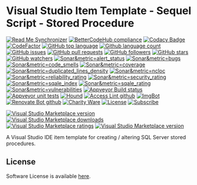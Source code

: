 # Visual Studio Item Template - Sequel Script - Stored Procedure 

<!--BadgesSTART-->
<!-- Powered by https://github.com/GregTrevellick/ReadMeSynchronizer -->
[![Read Me Synchronizer](https://img.shields.io/badge/-powered%20by%20ReadMeSynchronizer-brightgreen.svg)](https://github.com/GregTrevellick/ReadMeSynchronizer)
[![BetterCodeHub compliance](https://bettercodehub.com/edge/badge/GregTrevellick/VsixItemTemplateSqlScriptStoredProcedure?branch=master)](https://bettercodehub.com/results/GregTrevellick/VsixItemTemplateSqlScriptStoredProcedure)
[![Codacy Badge](https://api.codacy.com/project/badge/Grade/28a26f2ede464238b03bd31fb5be28fe)](https://www.codacy.com/project/gtrevellick/VsixItemTemplateSqlScriptStoredProcedure/dashboard?utm_source=github.com&amp;utm_medium=referral&amp;utm_content=GregTrevellick/VsixItemTemplateSqlScriptStoredProcedure&amp;utm_campaign=Badge_Grade_Dashboard)
 [![CodeFactor](https://www.codefactor.io/repository/github/GregTrevellick/VsixItemTemplateSqlScriptStoredProcedure/badge)](https://www.codefactor.io/repository/github/GregTrevellick/VsixItemTemplateSqlScriptStoredProcedure)
    [![GitHub top language](https://img.shields.io/github/languages/top/GregTrevellick/VsixItemTemplateSqlScriptStoredProcedure.svg)](https://github.com/GregTrevellick/VsixItemTemplateSqlScriptStoredProcedure)
[![Github language count](https://img.shields.io/github/languages/count/GregTrevellick/VsixItemTemplateSqlScriptStoredProcedure.svg)](https://github.com/GregTrevellick/VsixItemTemplateSqlScriptStoredProcedure)
 [![GitHub issues](https://img.shields.io/github/issues-raw/GregTrevellick/VsixItemTemplateSqlScriptStoredProcedure.svg)](https://github.com/GregTrevellick/VsixItemTemplateSqlScriptStoredProcedure/issues)
[![GitHub pull requests](https://img.shields.io/github/issues-pr-raw/GregTrevellick/VsixItemTemplateSqlScriptStoredProcedure.svg)](https://github.com/GregTrevellick/VsixItemTemplateSqlScriptStoredProcedure/pulls)
[![GitHub followers](https://img.shields.io/github/followers/GregTrevellick.svg)](https://github.com/GregTrevellick?tab=followers)
[![GitHub stars](https://img.shields.io/github/stars/GregTrevellick/VsixItemTemplateSqlScriptStoredProcedure.svg)](https://github.com/GregTrevellick/VsixItemTemplateSqlScriptStoredProcedure)
[![GitHub watchers](https://img.shields.io/github/watchers/GregTrevellick/VsixItemTemplateSqlScriptStoredProcedure.svg)](https://github.com/GregTrevellick/VsixItemTemplateSqlScriptStoredProcedure/watchers)
[![Sonar&metric=alert_status](https://sonarcloud.io/api/project_badges/measure?project=VsixItemTemplateSqlScriptStoredProcedure&metric=alert_status)](https://sonarcloud.io/dashboard?id=VsixItemTemplateSqlScriptStoredProcedure)
[![Sonar&metric=bugs](https://sonarcloud.io/api/project_badges/measure?project=VsixItemTemplateSqlScriptStoredProcedure&metric=bugs)](https://sonarcloud.io/component_measures?id=VsixItemTemplateSqlScriptStoredProcedure&metric=bugs)
[![Sonar&metric=code_smells](https://sonarcloud.io/api/project_badges/measure?project=VsixItemTemplateSqlScriptStoredProcedure&metric=code_smells)](https://sonarcloud.io/component_measures?id=VsixItemTemplateSqlScriptStoredProcedure&metric=code_smells)
[![Sonar&metric=coverage](https://sonarcloud.io/api/project_badges/measure?project=VsixItemTemplateSqlScriptStoredProcedure&metric=coverage)](https://sonarcloud.io/component_measures?id=VsixItemTemplateSqlScriptStoredProcedure&metric=Coverage)
[![Sonar&metric=duplicated_lines_density](https://sonarcloud.io/api/project_badges/measure?project=VsixItemTemplateSqlScriptStoredProcedure&metric=duplicated_lines_density)](https://sonarcloud.io/component_measures?id=VsixItemTemplateSqlScriptStoredProcedure&metric=duplicated_lines)
[![Sonar&metric=ncloc](https://sonarcloud.io/api/project_badges/measure?project=VsixItemTemplateSqlScriptStoredProcedure&metric=ncloc)](https://sonarcloud.io/component_measures?id=VsixItemTemplateSqlScriptStoredProcedure&metric=ncloc)
[![Sonar&metric=reliability_rating](https://sonarcloud.io/api/project_badges/measure?project=VsixItemTemplateSqlScriptStoredProcedure&metric=reliability_rating)](https://sonarcloud.io/component_measures?id=VsixItemTemplateSqlScriptStoredProcedure&metric=reliability_rating)
[![Sonar&metric=security_rating](https://sonarcloud.io/api/project_badges/measure?project=VsixItemTemplateSqlScriptStoredProcedure&metric=security_rating)](https://sonarcloud.io/component_measures?id=VsixItemTemplateSqlScriptStoredProcedure&metric=security_rating)
[![Sonar&metric=sqale_index](https://sonarcloud.io/api/project_badges/measure?project=VsixItemTemplateSqlScriptStoredProcedure&metric=sqale_index)](https://sonarcloud.io/component_measures?id=VsixItemTemplateSqlScriptStoredProcedure&metric=sqale_index)
[![Sonar&metric=sqale_rating](https://sonarcloud.io/api/project_badges/measure?project=VsixItemTemplateSqlScriptStoredProcedure&metric=sqale_rating)](https://sonarcloud.io/component_measures?id=VsixItemTemplateSqlScriptStoredProcedure&metric=sqale_rating)
[![Sonar&metric=vulnerabilities](https://sonarcloud.io/api/project_badges/measure?project=VsixItemTemplateSqlScriptStoredProcedure&metric=vulnerabilities)](https://sonarcloud.io/component_measures?id=VsixItemTemplateSqlScriptStoredProcedure&metric=vulnerabilities)
[![Appveyor Build status](https://ci.appveyor.com/api/projects/status/fipghf7j9cao7548?svg=true)](https://ci.appveyor.com/project/GregTrevellick/VsixItemTemplateSqlScriptStoredProcedure)
[![Appveyor unit tests](https://img.shields.io/appveyor/tests/GregTrevellick/VsixItemTemplateSqlScriptStoredProcedure.svg)](https://ci.appveyor.com/project/GregTrevellick/VsixItemTemplateSqlScriptStoredProcedure/build/tests)
 [![Hound](https://img.shields.io/badge/hound_ci-checked-brightgreen.svg)](https://houndci.com/)
[![Access Lint github](https://img.shields.io/badge/a11y-checked-brightgreen.svg)](https://www.accesslint.com)
[![ImgBot](https://img.shields.io/badge/images-optimized-brightgreen.svg)](https://imgbot.net/)
[![Renovate Bot github](https://img.shields.io/badge/renovatebot-checked-brightgreen.svg)](https://renovatebot.com/)
[![Charity Ware](https://img.shields.io/badge/charity%20ware-thank%20you-brightgreen.svg)](https://github.com/GregTrevellick/MiscellaneousArtefacts/wiki/Charity-Ware)
[![License](https://img.shields.io/github/license/gittools/gitlink.svg)](/LICENSE.txt)
[![Subscribe](https://img.shields.io/badge/subscribe%20to%20receive%20notificatons-grey.svg)](https://github.com/GregTrevellick/VsixItemTemplateSqlScriptStoredProcedure/subscription)
 
[![Visual Studio Marketplace version](https://img.shields.io/badge/-ItemTemplateSqlScriptStoredProcedure-%23e2165e.svg)](https://marketplace.visualstudio.com/items?itemName=GregTrevellick.ItemTemplateSqlScriptStoredProcedure)
[![Visual Studio Marketplace downloads](https://vsmarketplacebadge.apphb.com/installs/GregTrevellick.ItemTemplateSqlScriptStoredProcedure.svg)](https://marketplace.visualstudio.com/items?itemName=GregTrevellick.ItemTemplateSqlScriptStoredProcedure)
[![Visual Studio Marketplace ratings](https://vsmarketplacebadge.apphb.com/rating/GregTrevellick.ItemTemplateSqlScriptStoredProcedure.svg)](https://marketplace.visualstudio.com/items?itemName=GregTrevellick.ItemTemplateSqlScriptStoredProcedure)
[![Visual Studio Marketplace version](https://vsmarketplacebadge.apphb.com/version/GregTrevellick.ItemTemplateSqlScriptStoredProcedure.svg)](https://marketplace.visualstudio.com/items?itemName=GregTrevellick.ItemTemplateSqlScriptStoredProcedure)



<!--BadgesEND-->

A Visual Studio IDE item template for creating / altering SQL Server stored procedures.

## License

Software License is available [here](/LICENSE.txt).

